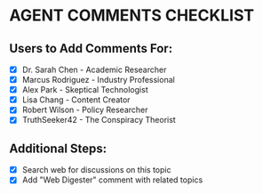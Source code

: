 # AGENT COMMENTS CHECKLIST

## Users to Add Comments For:

- [x] Dr. Sarah Chen - Academic Researcher
- [x] Marcus Rodriguez - Industry Professional
- [x] Alex Park - Skeptical Technologist
- [x] Lisa Chang - Content Creator
- [x] Robert Wilson - Policy Researcher
- [x] TruthSeeker42 - The Conspiracy Theorist

## Additional Steps:
- [x] Search web for discussions on this topic
- [x] Add "Web Digester" comment with related topics
